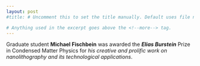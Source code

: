 ```yaml
---
layout: post
#title: # Uncomment this to set the title manually. Default uses file name.

# Anything used in the excerpt goes above the <!--more--> tag.
---
```

Graduate student **Michael Fischbein** was awarded the ***Elias Burstein*** Prize in Condensed Matter Physics 
for *his creative and prolific work on nanolithography and its technological applications*. 

<!--more-->
